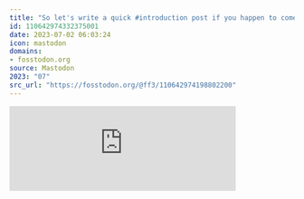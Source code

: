 ```yaml
---
title: "So let's write a quick #introduction post if you happen to come over from #twitter or when you're ju..."
id: 110642974332375001
date: 2023-07-02 06:03:24
icon: mastodon
domains:
- fosstodon.org
source: Mastodon
2023: "07"
src_url: "https://fosstodon.org/@ff3/110642974198802200"
---
```

<iframe src="https://fosstodon.org/@ff3/110642974198802200/embed" class="mastodon-embed" style="max-width: 100%; border: 0" width="400" allowfullscreen="allowfullscreen"></iframe><script src="https://fosstodon.org/embed.js" async="async"></script>
